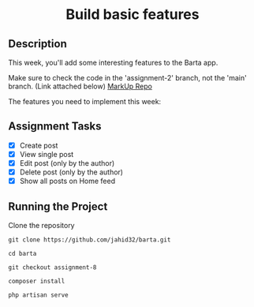 <h1 align="center">Build basic features</h1>

## Description
This week, you'll add some interesting features to the Barta app.

Make sure to check the code in the 'assignment-2' branch, not the 'main' branch. (Link attached below)
[MarkUp Repo](https://github.com/alnahian2003/barta-template/tree/assignment-1?authuser=0)


The features you need to implement this week:

## Assignment Tasks

- [x] Create post
- [x] View single post
- [x] Edit post (only by the author)
- [x] Delete post (only by the author)
- [x] Show all posts on Home feed

## Running the Project

Clone the repository 
```
git clone https://github.com/jahid32/barta.git 

cd barta

git checkout assignment-8

composer install

php artisan serve
```


